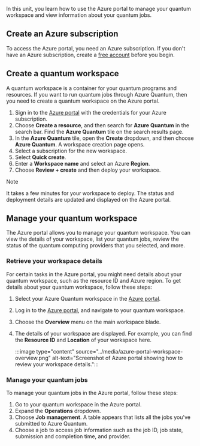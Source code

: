 In this unit, you learn how to use the Azure portal to manage your quantum workspace and view information about your quantum jobs.

## Create an Azure subscription

To access the Azure portal, you need an Azure subscription. If you don't have an Azure subscription, create a [free account](https://azure.microsoft.com/free/?WT.mc_id=academic-15963-cxa) before you begin.

## Create a quantum workspace

A quantum workspace is a container for your quantum programs and resources. If you want to run quantum jobs through Azure Quantum, then you need to create a quantum workspace on the Azure portal.

1. Sign in to the [Azure portal](https://portal.azure.com) with the credentials for your Azure subscription.
1. Choose **Create a resource**, and then search for **Azure Quantum** in the search bar. Find the **Azure Quantum** tile on the search results page.
1. In the **Azure Quantum** tile, open the **Create** dropdown, and then choose **Azure Quantum**. A workspace creation page opens.
1. Select a subscription for the new workspace.
1. Select **Quick create**.
1. Enter a **Workspace name** and select an Azure **Region**.
1. Choose **Review + create** and then deploy your workspace.

> [!NOTE]
> It takes a few minutes for your workspace to deploy. The status and deployment details are updated and displayed on the Azure portal.

## Manage your quantum workspace

The Azure portal allows you to manage your quantum workspace. You can view the details of your workspace, list your quantum jobs, review the status of the quantum computing providers that you selected, and more.

### Retrieve your workspace details

For certain tasks in the Azure portal, you might need details about your quantum workspace, such as the resource ID and Azure region. To get details about your quantum workspace, follow these steps:

1. Select your Azure Quantum workspace in the [Azure portal](https://portal.azure.com).
1. Log in to the [Azure portal](https://portal.azure.com), and navigate to your quantum workspace.
1. Choose the **Overview** menu on the main workspace blade.
1. The details of your workspace are displayed. For example, you can find the **Resource ID** and **Location** of your workspace here.

    :::image type="content" source="../media/azure-portal-workspace-overview.png" alt-text="Screenshot of Azure portal showing how to review your workspace details.":::

### Manage your quantum jobs

To manage your quantum jobs in the Azure portal, follow these steps:

1. Go to your quantum workspace in the Azure portal.
1. Expand the **Operations** dropdown.
1. Choose **Job management**. A table appears that lists all the jobs you've submitted to Azure Quantum.
1. Choose a job to access job information such as the job ID, job state, submission and completion time, and provider.

